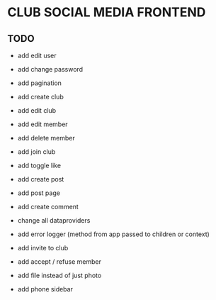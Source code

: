 # CLUB SOCIAL MEDIA FRONTEND

## TODO

- add edit user
- add change password
- add pagination

- add create club
- add edit club
- add edit member
- add delete member
- add join club

- add toggle like
- add create post
- add post page
- add create comment

- change all dataproviders
- add error logger (method from app passed to children or context)
- add invite to club
- add accept / refuse member

- add file instead of just photo
- add phone sidebar
